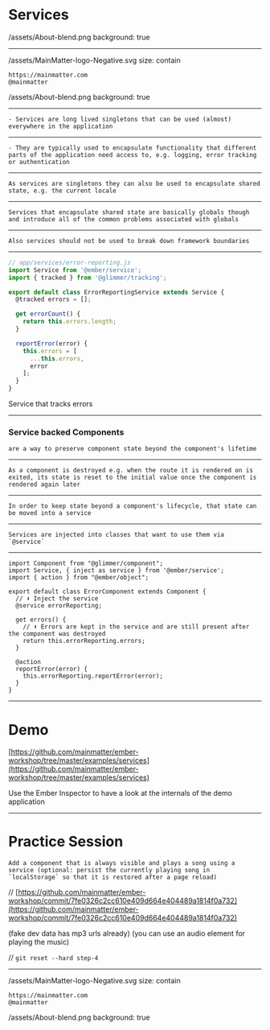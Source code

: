 # Services

/assets/About-blend.png
background: true

---

/assets/MainMatter-logo-Negative.svg
size: contain

	https://mainmatter.com
	@mainmatter

/assets/About-blend.png
background: true

---

	- Services are long lived singletons that can be used (almost) everywhere in the application

---

	- They are typically used to encapsulate functionality that different parts of the application need access to, e.g. logging, error tracking or authentication

---

	As services are singletons they can also be used to encapsulate shared state, e.g. the current locale

---

	Services that encapsulate shared state are basically globals though and introduce all of the common problems associated with globals

---

	Also services should not be used to break down framework boundaries

---

```js
// app/services/error-reporting.js
import Service from '@ember/service';
import { tracked } from '@glimmer/tracking';

export default class ErrorReportingService extends Service {
  @tracked errors = [];

  get errorCount() {
    return this.errors.length;
  }

  reportError(error) {
    this.errors = [
      ...this.errors,
      error
    ];
  }
}
```

Service that tracks errors

---

### Service backed Components
	are a way to preserve component state beyond the component's lifetime

---

	As a component is destroyed e.g. when the route it is rendered on is exited, its state is reset to the initial value once the component is rendered again later

---

	In order to keep state beyond a component's lifecycle, that state can be moved into a service

---

	Services are injected into classes that want to use them via `@service`

---

```
import Component from "@glimmer/component";
import Service, { inject as service } from '@ember/service';
import { action } from "@ember/object";

export default class ErrorComponent extends Component {
  // ⬇️ Inject the service
  @service errorReporting;

  get errors() {
    // ⬇️ Errors are kept in the service and are still present after the component was destroyed
    return this.errorReporting.errors;
  }

  @action
  reportError(error) {
    this.errorReporting.reportError(error);
  }
}
```

---

# Demo
[https://github.com/mainmatter/ember-workshop/tree/master/examples/services](https://github.com/mainmatter/ember-workshop/tree/master/examples/services)

Use the Ember Inspector to have a look at the internals of the demo application

---

# Practice Session
	Add a component that is always visible and plays a song using a service (optional: persist the currently playing song in `localStorage` so that it is restored after a page reload)

// [https://github.com/mainmatter/ember-workshop/commit/7fe0326c2cc610e409d664e404489a1814f0a732](https://github.com/mainmatter/ember-workshop/commit/7fe0326c2cc610e409d664e404489a1814f0a732)

(fake dev data has mp3 urls already)
(you can use an audio element for playing the music)

// `git reset --hard step-4`

---

/assets/MainMatter-logo-Negative.svg
size: contain

	https://mainmatter.com
	@mainmatter

/assets/About-blend.png
background: true